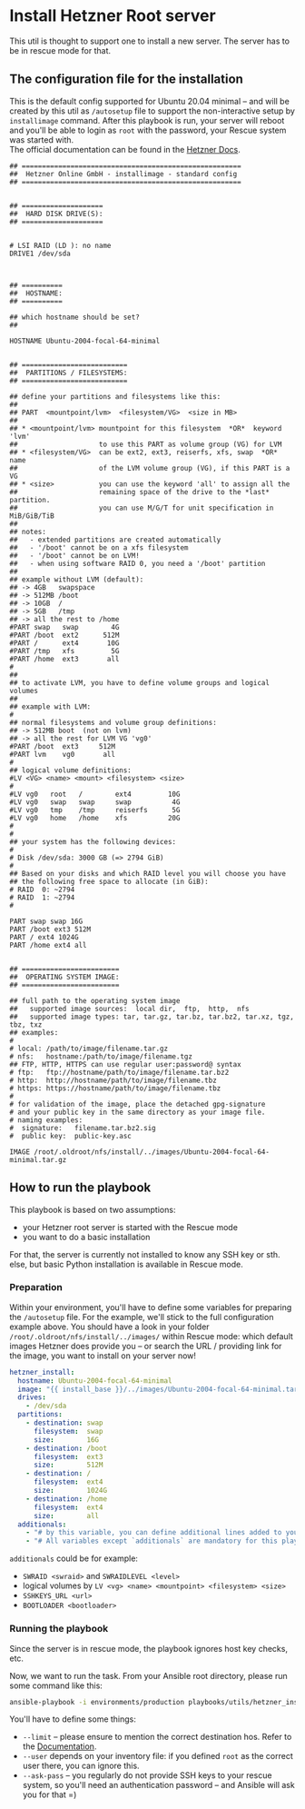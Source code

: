 # Install Hetzner Root server

This util is thought to support one to install a new server. The server has to be in rescue mode for that.

## The configuration file for the installation

This is the default config supported for Ubuntu 20.04 minimal – and will be created by this util as `/autosetup` file to support the non-interactive setup by `installimage` command. After this playbook is run, your server will reboot and you'll be able to login as `root` with the password, your Rescue system was started with.  
The official documentation can be found in the [Hetzner Docs](https://docs.hetzner.com/robot/dedicated-server/operating-systems/installimage/).

```
## ======================================================
##  Hetzner Online GmbH - installimage - standard config
## ======================================================


## ====================
##  HARD DISK DRIVE(S):
## ====================


# LSI RAID (LD ): no name
DRIVE1 /dev/sda



## ==========
##  HOSTNAME:
## ==========

## which hostname should be set?
##

HOSTNAME Ubuntu-2004-focal-64-minimal


## ==========================
##  PARTITIONS / FILESYSTEMS:
## ==========================

## define your partitions and filesystems like this:
##
## PART  <mountpoint/lvm>  <filesystem/VG>  <size in MB>
##
## * <mountpoint/lvm> mountpoint for this filesystem  *OR*  keyword 'lvm'
##                    to use this PART as volume group (VG) for LVM
## * <filesystem/VG>  can be ext2, ext3, reiserfs, xfs, swap  *OR*  name
##                    of the LVM volume group (VG), if this PART is a VG
## * <size>           you can use the keyword 'all' to assign all the
##                    remaining space of the drive to the *last* partition.
##                    you can use M/G/T for unit specification in MiB/GiB/TiB
##
## notes:
##   - extended partitions are created automatically
##   - '/boot' cannot be on a xfs filesystem
##   - '/boot' cannot be on LVM!
##   - when using software RAID 0, you need a '/boot' partition
##
## example without LVM (default):
## -> 4GB   swapspace
## -> 512MB /boot
## -> 10GB  /
## -> 5GB   /tmp
## -> all the rest to /home
#PART swap   swap        4G
#PART /boot  ext2      512M
#PART /      ext4       10G
#PART /tmp   xfs         5G
#PART /home  ext3       all
#
##
## to activate LVM, you have to define volume groups and logical volumes
##
## example with LVM:
#
## normal filesystems and volume group definitions:
## -> 512MB boot  (not on lvm)
## -> all the rest for LVM VG 'vg0'
#PART /boot  ext3     512M
#PART lvm    vg0       all
#
## logical volume definitions:
#LV <VG> <name> <mount> <filesystem> <size>
#
#LV vg0   root   /        ext4         10G
#LV vg0   swap   swap     swap          4G
#LV vg0   tmp    /tmp     reiserfs      5G
#LV vg0   home   /home    xfs          20G
#
#
## your system has the following devices:
#
# Disk /dev/sda: 3000 GB (=> 2794 GiB) 
#
## Based on your disks and which RAID level you will choose you have
## the following free space to allocate (in GiB):
# RAID  0: ~2794
# RAID  1: ~2794
#

PART swap swap 16G
PART /boot ext3 512M
PART / ext4 1024G
PART /home ext4 all


## ========================
##  OPERATING SYSTEM IMAGE:
## ========================

## full path to the operating system image
##   supported image sources:  local dir,  ftp,  http,  nfs
##   supported image types: tar, tar.gz, tar.bz, tar.bz2, tar.xz, tgz, tbz, txz
## examples:
#
# local: /path/to/image/filename.tar.gz
# nfs:   hostname:/path/to/image/filename.tgz
## FTP, HTTP, HTTPS can use regular user:password@ syntax
# ftp:   ftp://hostname/path/to/image/filename.tar.bz2
# http:  http://hostname/path/to/image/filename.tbz
# https: https://hostname/path/to/image/filename.tbz
#
# for validation of the image, place the detached gpg-signature
# and your public key in the same directory as your image file.
# naming examples:
#  signature:   filename.tar.bz2.sig
#  public key:  public-key.asc

IMAGE /root/.oldroot/nfs/install/../images/Ubuntu-2004-focal-64-minimal.tar.gz
```

## How to run the playbook

This playbook is based on two assumptions:

* your Hetzner root server is started with the Rescue mode
* you want to do a basic installation

For that, the server is currently not installed to know any SSH key or sth. else, but basic Python installation is available in Rescue mode.

### Preparation

Within your environment, you'll have to define some variables for preparing the `/autosetup` file. For the example, we'll stick to the full configuration example above. You should have a look in your folder `/root/.oldroot/nfs/install/../images/` within Rescue mode: which default images Hetzner does provide you – or search the URL / providing link for the image, you want to install on your server now!

```yml
hetzner_install:
  hostname: Ubuntu-2004-focal-64-minimal
  image: "{{ install_base }}/../images/Ubuntu-2004-focal-64-minimal.tar.gz"
  drives:
    - /dev/sda
  partitions:
    - destination: swap
      filesystem:  swap
      size:        16G
    - destination: /boot
      filesystem:  ext3
      size:        512M
    - destination: /
      filesystem:  ext4
      size:        1024G
    - destination: /home
      filesystem:  ext4
      size:        all
  additionals:
    - "# by this variable, you can define additional lines added to your `/autosetup` file."
    - "# All variables except `additionals` are mandatory for this playbook!"
```

`additionals` could be for example:

* `SWRAID <swraid>` and `SWRAIDLEVEL <level>`
* logical volumes by `LV <vg> <name> <mountpoint> <filesystem> <size>`
* `SSHKEYS_URL <url>`
* `BOOTLOADER <bootloader>`

### Running the playbook

Since the server is in rescue mode, the playbook ignores host key checks, etc.

Now, we want to run the task. From your Ansible root directory, please run some command like this:

```sh
ansible-playbook -i environments/production playbooks/utils/hetzner_install/main.yml --limit "server_alias" --user root --ask-pass
```

You'll have to define some things:

* `--limit` – please ensure to mention the correct destination hos. Refer to the [Documentation](https://ansible-tips-and-tricks.readthedocs.io/en/latest/ansible/commands/#limiting-playbooktask-runs).
* `--user` depends on your inventory file: if you defined `root` as the correct user there, you can ignore this.
* `--ask-pass` – you regularly do not provide SSH keys to your rescue system, so you'll need an authentication password – and Ansible will ask you for that =)
